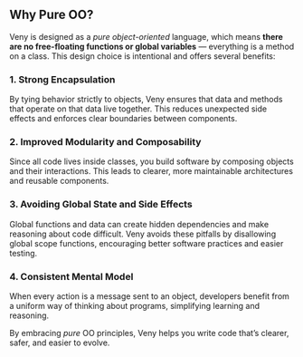 ## Why Pure OO?

Veny is designed as a *pure object-oriented* language, which means **there are no free-floating functions or global variables** — everything is a method on a class. This design choice is intentional and offers several benefits:

### 1. Strong Encapsulation

By tying behavior strictly to objects, Veny ensures that data and methods that operate on that data live together. This reduces unexpected side effects and enforces clear boundaries between components.

### 2. Improved Modularity and Composability

Since all code lives inside classes, you build software by composing objects and their interactions. This leads to clearer, more maintainable architectures and reusable components.

### 3. Avoiding Global State and Side Effects

Global functions and data can create hidden dependencies and make reasoning about code difficult. Veny avoids these pitfalls by disallowing global scope functions, encouraging better software practices and easier testing.

### 4. Consistent Mental Model

When every action is a message sent to an object, developers benefit from a uniform way of thinking about programs, simplifying learning and reasoning.

By embracing *pure* OO principles, Veny helps you write code that’s clearer, safer, and easier to evolve.

